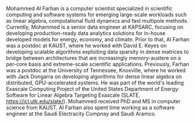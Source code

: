 Mohammed Al Farhan is a computer scientist specialized in scientific computing
and software systems for emerging large-scale workloads such as linear algebra,
computational fluid dynamics and fast multipole methods. Currently, Mohammed is
a senior data engineer at KAPSARC, focusing on developing production-ready data
analytics solutions for in-house developed models for energy, economy, and
climate. Prior to that, Al Farhan was a postdoc at KAUST, where he worked with
David E. Keyes on developing scalable algorithms exploiting data sparsity in
dense matrices to bridge between architectures that are increasingly
memory-austere on a per-core basis and extreme-scale scientific applications.
Previously, Farhan was a postdoc at the University of Tennessee, Knoxville,
where he worked with Jack Dongarra on developing algorithms for dense linear
algebra on distributed, GPU-accelerated systems. He was part of the world's
leading Exascale Computing Project of the United States Department of Energy:
Software for Linear Algebra Targeting Exascale (SLATE,
https://icl.utk.edu/slate/). Mohammed received PhD and MS in computer science
from KAUST. Al Farhan also spent time working as a software engineer at the
Saudi Electracity Compnay and Saudi Aramco.
